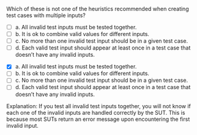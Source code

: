 <panel header=":lock::key: Choose the correct statement.">
<question>

Which of these is not one of the heuristics recommended when creating test cases with multiple inputs?

- [ ] a. All invalid test inputs must be tested together.
- [ ] b. It is ok to combine valid values for different inputs.
- [ ] c. No more than one invalid test input should be in a given test case.
- [ ] d. Each valid test input should appear at least once in a test case that doesn’t have any invalid inputs.

<div slot="answer">

- [x] a. All invalid test inputs must be tested together.
- [ ] b. It is ok to combine valid values for different inputs.
- [ ] c. No more than one invalid test input should be in a given test case.
- [ ] d. Each valid test input should appear at least once in a test case that doesn’t have any invalid inputs.

Explanation: If you test all invalid test inputs together, you will not know if each one of the invalid inputs are handled correctly by the SUT. This is because most SUTs return an error message upon encountering the first invalid input. 

</div>
</question>
</panel>
